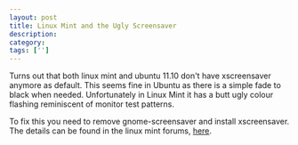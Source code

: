 ```yaml
---
layout: post
title: Linux Mint and the Ugly Screensaver
description: 
category:
tags: ['']
---
```


Turns out that both linux mint and ubuntu 11.10 don't have xscreensaver anymore as default. This seems fine in Ubuntu as there is a simple fade to black when needed.
Unfortunately in Linux Mint it has a butt ugly colour flashing reminiscent of monitor test patterns.

To fix this you need to remove gnome-screensaver and install xscreensaver.
The details can be found in the linux mint forums, <a href="http://forums.linuxmint.com/viewtopic.php?f=60&amp;t=86563#p500030">here</a>.